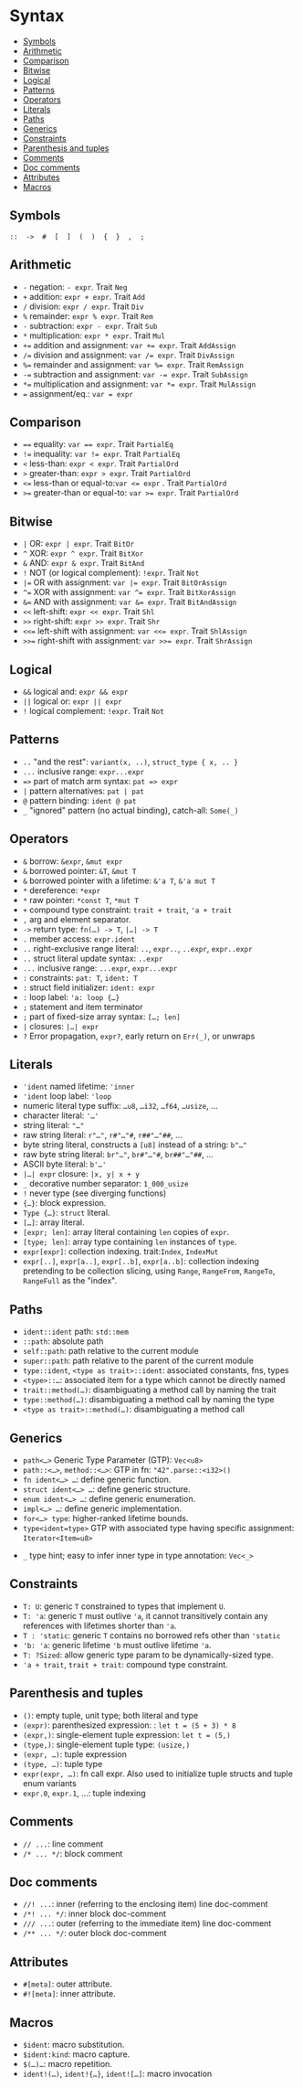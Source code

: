 # Syntax

<!-- TOC -->

- [Symbols](#symbols)
- [Arithmetic](#arithmetic)
- [Comparison](#comparison)
- [Bitwise](#bitwise)
- [Logical](#logical)
- [Patterns](#patterns)
- [Operators](#operators)
- [Literals](#literals)
- [Paths](#paths)
- [Generics](#generics)
- [Constraints](#constraints)
- [Parenthesis and tuples](#parenthesis-and-tuples)
- [Comments](#comments)
- [Doc comments](#doc-comments)
- [Attributes](#attributes)
- [Macros](#macros)

<!-- /TOC -->


## Symbols

`::  ->  #  [  ]  (  )  {  }  ,  ;`

## Arithmetic
- `-`  negation: `- expr`. Trait `Neg`
- `+`  addition: `expr + expr`. Trait `Add`
- `/`  division: `expr / expr`. Trait `Div`
- `%`  remainder: `expr % expr`. Trait `Rem`
- `-`  subtraction: `expr - expr`. Trait `Sub`
- `*`  multiplication: `expr * expr`. Trait `Mul`
- `+=` addition and assignment: `var += expr`. Trait `AddAssign`
- `/=` division and assignment: `var /= expr`. Trait `DivAssign`
- `%=` remainder and assignment: `var %= expr`. Trait `RemAssign`
- `-=` subtraction and assignment: `var -= expr`. Trait `SubAssign`
- `*=` multiplication and assignment: `var *= expr`. Trait `MulAssign`
- `=`  assignment/eq.: `var = expr`

## Comparison
- `==` equality: `var == expr`. Trait `PartialEq`
- `!=` inequality: `var != expr`. Trait `PartialEq`
- `<`  less-than: `expr < expr`. Trait `PartialOrd`
- `>`  greater-than: `expr > expr`. Trait `PartialOrd`
- `<=` less-than or equal-to:`var <= expr` . Trait `PartialOrd`
- `>=` greater-than or equal-to: `var >= expr`. Trait `PartialOrd`


## Bitwise
* `|`   OR: `expr | expr`. Trait `BitOr`
* `^`   XOR: `expr ^ expr`. Trait `BitXor`
* `&`   AND: `expr & expr`. Trait `BitAnd`
* `!`   NOT (or logical complement): `!expr`. Trait `Not`
* `|=`  OR with assignment: `var |= expr`. Trait `BitOrAssign`
* `^=`  XOR with assignment: `var ^= expr`. Trait `BitXorAssign`
* `&=`  AND with assignment: `var &= expr`. Trait `BitAndAssign`
* `<<`  left-shift: `expr << expr`. Trait `Shl`
* `>>`  right-shift: `expr >> expr`. Trait `Shr`
* `<<=` left-shift with assignment: `var <<= expr`. Trait `ShlAssign`
* `>>=` right-shift with assignment: `var >>= expr`. Trait `ShrAssign`

## Logical
* `&&` logical and: `expr && expr`
* `||` logical or: `expr || expr`
* `!`  logical complement: `!expr`. Trait `Not`


## Patterns
* `..`  "and the rest": `variant(x, ..)`, `struct_type { x, .. }`
* `...` inclusive range: `expr...expr`
* `=>`  part of match arm syntax: `pat => expr`
* `|`   pattern alternatives: `pat | pat`
* `@`   pattern binding: `ident @ pat`
* `_`   "ignored" pattern (no actual binding), catch-all: `Some(_)`


## Operators
- `&` borrow: `&expr`, `&mut expr`
- `&` borrowed pointer: `&T`, `&mut T`
- `&` borrowed pointer with a lifetime: `&'a T`, `&'a mut T`
- `*` dereference: `*expr`
- `*` raw pointer: `*const T`, `*mut T`
- `+` compound type constraint: `trait + trait`, `'a + trait`
- `,` arg and element separator.
- `->` return type: `fn(…) -> T`, `|…| -> T`
- `.` member access: `expr.ident`
- `..` right-exclusive range literal: `..`, `expr..`, `..expr`, `expr..expr`
- `..` struct literal update syntax: `..expr`
- `...` inclusive range: `...expr`, `expr...expr`
- `:` constraints: `pat: T`, `ident: T`
- `:` struct field initializer: `ident: expr`
- `:` loop label: `'a: loop {…}`
- `;` statement and item terminator
- `;` part of fixed-size array syntax: `[…; len]`
- `|` closures: `|…| expr`
- `?` Error propagation, `expr?`, early return on `Err(_)`, or unwraps


## Literals

- `'ident` named lifetime: `'inner`
- `'ident` loop label: `'loop`
- numeric literal type suffix: `…u8`, `…i32`, `…f64`, `…usize`, …
- character literal: `'…'`
- string literal: `"…"`
- raw string literal: `r"…"`, `r#"…"#`, `r##"…"##`, …
- byte string literal, constructs a `[u8]` instead of a string: `b"…"`
- raw byte string literal: `br"…"`, `br#"…"#`, `br##"…"##`, …
- ASCII byte literal: `b'…'`
- `|…| expr` closure: `|x, y| x + y`
- `_` decorative number separator: `1_000_usize`
- `!` never type (see diverging functions)
- `{…}`: block expression.
- `Type {…}`: `struct` literal.
- `[…]`: array literal.
- `[expr; len]`: array literal containing `len` copies of `expr`.
- `[type; len]`: array type containing `len` instances of `type`.
- `expr[expr]`: collection indexing. trait:`Index`, `IndexMut`
- `expr[..]`, `expr[a..]`, `expr[..b]`, `expr[a..b]`: collection indexing pretending to be collection slicing, using `Range`, `RangeFrom`, `RangeTo`, `RangeFull` as the "index".


## Paths
* `ident::ident` path: `std::mem`
* `::path`: absolute path
* `self::path`: path relative to the current module
* `super::path`: path relative to the parent of the current module
* `type::ident`, `<type as trait>::ident`: associated constants, fns, types
* `<type>::…`: associated item for a type which cannot be directly named
* `trait::method(…)`: disambiguating a method call by naming the trait
* `type::method(…)`: disambiguating a method call by naming the type
* `<type as trait>::method(…)`: disambiguating a method call


## Generics
* `path<…>` Generic Type Parameter (GTP): `Vec<u8>`
* `path::<…>`, `method::<…>`: GTP in fn: `"42".parse::<i32>()`
* `fn ident<…> …`: define generic function.
* `struct ident<…> …`: define generic structure.
* `enum ident<…> …`: define generic enumeration.
* `impl<…> …`: define generic implementation.
* `for<…> type`: higher-ranked lifetime bounds.
* `type<ident=type>` GTP with associated type having specific assignment: `Iterator<Item=u8>`
- `_` type hint; easy to infer inner type in type annotation: `Vec<_>`


## Constraints
* `T: U`: generic `T` constrained to types that implement `U`.
* `T: 'a`: generic `T` must outlive `'a`, it cannot transitively contain any references with lifetimes shorter than `'a`.
* `T : 'static`: generic `T` contains no borrowed refs other than `'static`
* `'b: 'a`: generic lifetime `'b` must outlive lifetime `'a`.
* `T: ?Sized`: allow generic type param to be dynamically-sized type.
* `'a + trait`, `trait + trait`: compound type constraint.


## Parenthesis and tuples
* `()`: empty tuple, unit type; both literal and type
* `(expr)`: parenthesized expression: : `let t = (5 + 3) * 8`
* `(expr,)`: single-element tuple expression: `let t = (5,)`
* `(type,)`: single-element tuple type: `(usize,)`
* `(expr, …)`: tuple expression
* `(type, …)`: tuple type
* `expr(expr, …)`: fn call expr. Also used to initialize tuple structs and tuple enum variants
* `expr.0`, `expr.1`, …: tuple indexing


## Comments
* `// ...`: line comment
* `/* ... */`: block comment


## Doc comments
* `//! ...`: inner (referring to the enclosing item) line doc-comment
* `/*! ... */`: inner block doc-comment
* `/// ...`: outer (referring to the immediate item) line doc-comment
* `/** ... */`: outer block doc-comment


## Attributes
* `#[meta]`: outer attribute.
* `#![meta]`: inner attribute.


## Macros
* `$ident`: macro substitution.
* `$ident:kind`: macro capture.
* `$(…)…`: macro repetition.
* `ident!(…)`, `ident!{…}`, `ident![…]`: macro invocation
